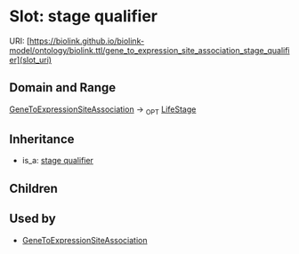 # Slot: stage qualifier




URI: [https://biolink.github.io/biolink-model/ontology/biolink.ttl/gene_to_expression_site_association_stage_qualifier](slot_uri)
## Domain and Range

[GeneToExpressionSiteAssociation](GeneToExpressionSiteAssociation.md) ->  <sub>OPT</sub> [LifeStage](LifeStage.md)
## Inheritance

 *  is_a: [stage qualifier](stage_qualifier.md)
## Children

## Used by

 * [GeneToExpressionSiteAssociation](GeneToExpressionSiteAssociation.md)
